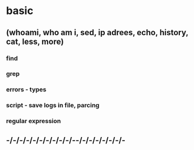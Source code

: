 # basic 
## (whoami, who am i, sed, ip adrees, echo, history, cat, less, more)
### find
### grep
### errors - types
### script - save logs in file, parcing
### regular expression
## -/-/-/-/-/-/-/-/-/-/--/-/-/-/-/-/-/-

